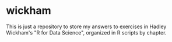 # wickham

This is just a repository to store my answers to exercises in Hadley Wickham's "R for Data Science", organized in R scripts by chapter.

